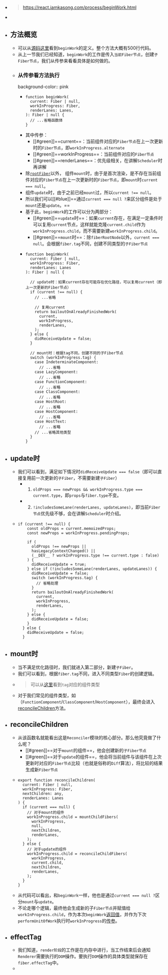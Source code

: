 - > https://react.iamkasong.com/process/beginWork.html
-
- ## 方法概览
	- 可以从[源码这里](https://github.com/facebook/react/blob/1fb18e22ae66fdb1dc127347e169e73948778e5a/packages/react-reconciler/src/ReactFiberBeginWork.new.js#L3075)看到`beginWork`的定义。整个方法大概有500行代码。
	- 从上一节我们已经知道，`beginWork`的工作是传入`当前Fiber节点`，创建`子Fiber节点`，我们从传参来看看具体是如何做的。
	- ### 从传参看方法执行
	  background-color:: pink
		- ```
		  function beginWork(
		    current: Fiber | null,
		    workInProgress: Fiber,
		    renderLanes: Lanes,
		  ): Fiber | null {
		    // ...省略函数体
		  }
		  ```
		- 其中传参：
			- [[#green]]==current==：当前组件对应的`Fiber节点`在上一次更新时的`Fiber节点`，即`workInProgress.alternate`
			- [[#green]]==workInProgress==：当前组件对应的`Fiber节点`
			- [[#green]]==renderLanes==：优先级相关，在讲解`Scheduler`时再讲解
		- 除[`rootFiber`](https://react.iamkasong.com/process/doubleBuffer.html#mount%E6%97%B6)以外， 组件`mount`时，由于是首次渲染，是不存在当前组件对应的`Fiber节点`在上一次更新时的`Fiber节点`，即`mount`时`current === null`。
		- 组件`update`时，由于之前已经`mount`过，所以`current !== null`。
		- 所以我们可以[[#blue]]==通过`current === null ?`来区分组件是处于`mount`还是`update`。==
		- 基于此，`beginWork`的工作可以分为两部分：
			- [[#green]]==`update`时==：如果`current`存在，在满足一定条件时可以复用`current`节点，这样就能克隆`current.child`作为`workInProgress.child`，而不需要新建`workInProgress.child`。
			- [[#green]]==`mount`时==：除`fiberRootNode`以外，`current === null`。会根据`fiber.tag`不同，创建不同类型的`子Fiber节点`
		- ```
		  function beginWork(
		    current: Fiber | null,
		    workInProgress: Fiber,
		    renderLanes: Lanes
		  ): Fiber | null {
		  
		    // update时：如果current存在可能存在优化路径，可以复用current（即上一次更新的Fiber节点）
		    if (current !== null) {
		      // ...省略
		  
		      // 复用current
		      return bailoutOnAlreadyFinishedWork(
		        current,
		        workInProgress,
		        renderLanes,
		      );
		    } else {
		      didReceiveUpdate = false;
		    }
		  
		    // mount时：根据tag不同，创建不同的子Fiber节点
		    switch (workInProgress.tag) {
		      case IndeterminateComponent: 
		        // ...省略
		      case LazyComponent: 
		        // ...省略
		      case FunctionComponent: 
		        // ...省略
		      case ClassComponent: 
		        // ...省略
		      case HostRoot:
		        // ...省略
		      case HostComponent:
		        // ...省略
		      case HostText:
		        // ...省略
		      // ...省略其他类型
		    }
		  }
		  ```
- ## update时
	- 我们可以看到，满足如下情况时`didReceiveUpdate === false`（即可以直接复用前一次更新的`子Fiber`，不需要新建`子Fiber`）
		- 1. `oldProps === newProps && workInProgress.type === current.type`，即`props`与`fiber.type`不变。
		- 2. `!includesSomeLane(renderLanes, updateLanes)`，即当前`Fiber节点`优先级不够，会在讲解`Scheduler`时介绍。
	- ```
	  if (current !== null) {
	      const oldProps = current.memoizedProps;
	      const newProps = workInProgress.pendingProps;
	  
	      if (
	        oldProps !== newProps ||
	        hasLegacyContextChanged() ||
	        (__DEV__ ? workInProgress.type !== current.type : false)
	      ) {
	        didReceiveUpdate = true;
	      } else if (!includesSomeLane(renderLanes, updateLanes)) {
	        didReceiveUpdate = false;
	        switch (workInProgress.tag) {
	          // 省略处理
	        }
	        return bailoutOnAlreadyFinishedWork(
	          current,
	          workInProgress,
	          renderLanes,
	        );
	      } else {
	        didReceiveUpdate = false;
	      }
	    } else {
	      didReceiveUpdate = false;
	    }
	  ```
- ## mount时
	- 当不满足优化路径时，我们就进入第二部分，新建`子Fiber`。
	- 我们可以看到，根据`fiber.tag`不同，进入不同类型`Fiber`的创建逻辑。
	- > 可以从[这里](https://github.com/facebook/react/blob/1fb18e22ae66fdb1dc127347e169e73948778e5a/packages/react-reconciler/src/ReactWorkTags.js)看到`tag`对应的组件类型
	- 对于我们常见的组件类型，如（`FunctionComponent`/`ClassComponent`/`HostComponent`），最终会进入[reconcileChildren](https://github.com/facebook/react/blob/1fb18e22ae66fdb1dc127347e169e73948778e5a/packages/react-reconciler/src/ReactFiberBeginWork.new.js#L233)方法。
- ## reconcileChildren
	- 从该函数名就能看出这是`Reconciler`模块的核心部分。那么他究竟做了什么呢？
		- [[#green]]==对于`mount`的组件==，他会创建新的`子Fiber节点`
		- [[#green]]==对于`update`的组件==，他会将当前组件与该组件在上次更新时对应的`Fiber节点`比较（也就是俗称的`Diff`算法），将比较的结果生成新`Fiber节点`
	- ```
	  export function reconcileChildren(
	    current: Fiber | null,
	    workInProgress: Fiber,
	    nextChildren: any,
	    renderLanes: Lanes
	  ) {
	    if (current === null) {
	      // 对于mount的组件
	      workInProgress.child = mountChildFibers(
	        workInProgress,
	        null,
	        nextChildren,
	        renderLanes,
	      );
	    } else {
	      // 对于update的组件
	      workInProgress.child = reconcileChildFibers(
	        workInProgress,
	        current.child,
	        nextChildren,
	        renderLanes,
	      );
	    }
	  }
	  ```
	- 从代码可以看出，和`beginWork`一样，他也是通过`current === null ?`区分`mount`与`update`。
	- 不论走哪个逻辑，最终他会生成新的子`Fiber节点`并赋值给`workInProgress.child`，作为本次`beginWork`[返回值](https://github.com/facebook/react/blob/1fb18e22ae66fdb1dc127347e169e73948778e5a/packages/react-reconciler/src/ReactFiberBeginWork.new.js#L1158)，并作为下次`performUnitOfWork`执行时`workInProgress`的[传参](https://github.com/facebook/react/blob/1fb18e22ae66fdb1dc127347e169e73948778e5a/packages/react-reconciler/src/ReactFiberWorkLoop.new.js#L1702)。
- ## effectTag
	- 我们知道，`render阶段`的工作是在内存中进行，当工作结束后会通知`Renderer`需要执行的`DOM`操作。要执行`DOM`操作的具体类型就保存在`fiber.effectTag`中。
	-